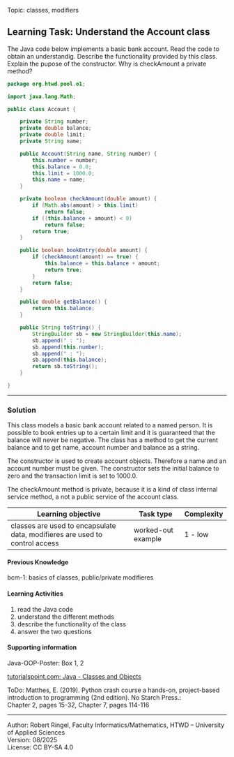 Topic: classes, modifiers

## Learning Task: Understand the Account class

The Java code below implements a basic bank account. Read the code to obtain an understandig. Describe the functionality provided by this class. Explain the pupose of the constructor. Why is checkAmount a private method?

``` java
package org.htwd.pool.o1;

import java.lang.Math;

public class Account {

    private String number;
    private double balance;
    private double limit;
    private String name;

    public Account(String name, String number) {
        this.number = number;
        this.balance = 0.0;
        this.limit = 1000.0;
        this.name = name;
    }

    private boolean checkAmount(double amount) {
        if (Math.abs(amount) > this.limit)
            return false;
        if ((this.balance + amount) < 0)
            return false;
        return true;
    }

    public boolean bookEntry(double amount) {
        if (checkAmount(amount) == true) {
            this.balance = this.balance + amount;
            return true;
        }
        return false;
    }

    public double getBalance() {
        return this.balance;
    }

    public String toString() {
        StringBuilder sb = new StringBuilder(this.name);
        sb.append(" : ");
        sb.append(this.number);
        sb.append(" : ");
        sb.append(this.balance);
        return sb.toString();
    }

}
```

---------------------------------------

### Solution
This class models a basic bank account related to a named person. It is possible to book entries up to a certain limit and it is guaranteed that the balance will never be negative. The class has a method to get the current balance and to get name, account number and balance as a string.

The constructor is used to create account objects. Therefore a name and an account number must be given. The constructor sets the initial balance to zero and the transaction limit is set to 1000.0.

The checkAmount method is private, because it is a kind of class internal service method, a not a public service of the account class.


| **Learning objective**                         | **Task type**   | **Complexity** |
| ---------------------------------------------- | --------------- | -------------- |
| classes are used to encapsulate data, modifieres are used to control access | worked-out example | 1 - low |  

#### Previous Knowledge

bcm-1: basics of classes, public/private modifieres  

#### Learning Activities

1) read the Java code
2) understand the different methods
3) describe the functionality of the class
4) answer the two questions

#### Supporting information

Java-OOP-Poster: Box 1, 2

[tutorialspoint.com: Java - Classes and Objects](https://www.tutorialspoint.com/java/java_object_classes.htm)  

ToDo: Matthes, E. (2019). Python crash course a hands-on, project-based introduction to programming (2nd edition). No Starch Press.:  
Chapter 2, pages 15-32, Chapter 7, pages 114-116  



---------------------------------------
Author: Robert Ringel, Faculty Informatics/Mathematics, HTWD – University of Applied Sciences  
Version: 08/2025            
License: CC BY-SA 4.0
